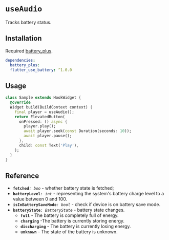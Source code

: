 # `useAudio`

Tracks battery status.

## Installation

Required [battery_plus](https://pub.dev/packages/battery_plus).

```yaml
dependencies:
  battery_plus:
  flutter_use_battery: ^1.0.0
```

## Usage

```dart
class Sample extends HookWidget {
  @override
  Widget build(BuildContext context) {
    final player = useAudio();
    return ElevatedButton(
      onPressed: () async {
        player.play();
        await player.seek(const Duration(seconds: 10));
        await player.pause();
      },
      child: const Text('Play'),
    );
  }
}
```
## Reference

- **`fetched`**_`: boo`_ - whether battery state is fetched;
- **`batteryLevel`**_`: int`_ - representing the system's battery charge level to a value between 0 and 100.
- **`isInBatterySaveMode`**_`: bool`_ - check if device is on battery save mode.
- **`batteryState`**_`: BatteryState`_ - battery state changes.
  - **`full`** - The battery is completely full of energy.
  - **`charging`** -The battery is currently storing energy.
  - **`discharging`** - The battery is currently losing energy.
  - **`unknown`** - The state of the battery is unknown.